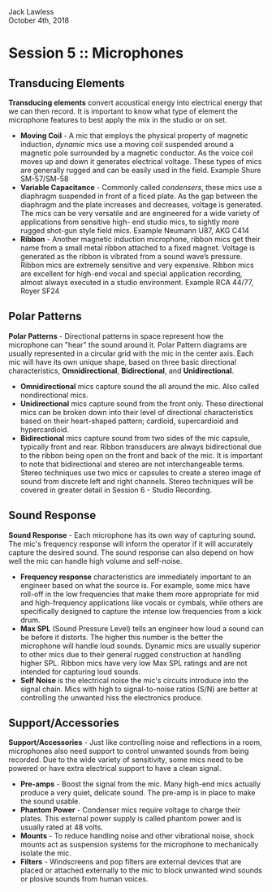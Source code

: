 Jack Lawless   
October 4th, 2018
# Session 5 :: Microphones
## Transducing Elements
**Transducing elements** convert acoustical energy into electrical energy that we can then record. It is important to know what type of element the microphone features to best apply the mix in the studio or on set.
* **Moving Coil** - A mic that employs the physical property of magnetic induction, _dynamic_ mics use a moving coil suspended around a magnetic pole surrounded by a magnetic conductor.  As the voice coil moves up and down it generates electrical voltage. These types of mics are generally rugged and can be easily used in the field. Example Shure SM-57/SM-58
* **Variable Capacitance** -  Commonly called _condensers_, these mics use a diaphragm suspended in front of a ficed plate. As the gap between the diaphragm and the plate increases and decreases, voltage is generated. The mics can be very versatile and are engineered for a wide variety of applications from sensitive high- end studio mics, to sightly more rugged shot-gun style field mics. Example Neumann U87, AKG C414
* **Ribbon** - Another magnetic induction microphone, ribbon mics get their name from a small metal ribbon attached to a fixed magnet.  Voltage is generated as the ribbon is vibrated from a sound wave’s pressure.  Ribbon mics are extremely sensitive and very expensive.  Ribbon mics are excellent for high-end vocal and special application recording, almost always executed in a studio environment. Example RCA 44/77, Royer SF24

## Polar Patterns
 **Polar Patterns** - Directional patterns in space represent how the microphone can "hear" the sound around it. Polar Pattern diagrams are usually represented in a circular grid with the mic in the center axis. Each mic will have its own unique shape, based on three basic directional characteristics, **Omnidirectional**, **Bidirectional**, and **Unidirectional**.
* **Omnidirectional** mics capture sound the all around the mic. Also called nondirectional mics.
* **Unidirectional** mics capture sound from the front only. These directional mics can be broken down into their level of directional characteristics based on their heart-shaped pattern; cardioid, supercardioid and hypercardioid.
* **Bidirectional** mics capture sound from two sides of the mic capsule, typically front and rear. Ribbon transducers are always bidirectional due to the ribbon being open on the front and back of the mic. It is important to note that bidirectional and stereo are not interchangeable terms. Stereo techniques use two mics or capsules to create a stereo image of sound from discrete left and right channels. Stereo techniques will be covered in greater detail in Session 6 - Studio Recording.

## Sound Response
**Sound Response** - Each microphone has its own way of capturing sound. The mic's frequency response will inform the operator if it will accurately capture the desired sound. The sound response can also depend on how well the mic can handle high volume and self-noise.
* **Frequency response** characteristics are immediately important to an engineer based on what the source is. For example, some mics have roll-off in the low frequencies that make them more appropriate for mid and high-frequency applications like vocals or cymbals, while others are specifically designed to capture the intense low frequencies from a kick drum.
* **Max SPL** (Sound Pressure Level) tells an engineer how loud a sound can be before it distorts. The higher this number is the better the microphone will handle loud sounds. Dynamic mics are usually superior to other mics due to their general rugged construction at handling higher SPL. Ribbon mics have very low Max SPL ratings and are not intended for capturing loud sounds.
* **Self Noise** is the electrical noise the mic's circuits introduce into the signal chain. Mics with high to signal-to-noise ratios (S/N) are better at controlling the unwanted hiss the electronics produce.

## Support/Accessories
**Support/Accessories** - Just like controlling noise and reflections in a room, microphones also need support to control unwanted sounds from being recorded. Due to the wide variety of sensitivity, some mics need to be powered or have extra electrical support to have a clean signal.
* **Pre-amps** - Boost the signal from the mic. Many high-end mics actually produce a very quiet, delicate sound. The pre-amp is in place to make the sound usable.
* **Phantom Power** - Condenser mics require voltage to charge their plates. This external power supply is called phantom power and is usually rated at 48 volts.
* **Mounts** - To reduce handling noise and other vibrational noise, shock mounts act as suspension systems for the microphone to mechanically isolate the mic.
* **Filters** - Windscreens and pop filters are external devices that are placed or attached externally to the mic to block unwanted wind sounds or plosive sounds from human voices.
